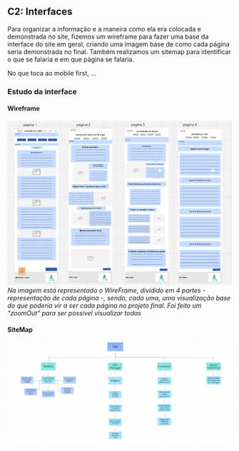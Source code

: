 ## C2: Interfaces
Para organizar a informação e a maneira como ela era colocada e demonstrada no site, fizemos um wireframe para fazer uma base da interface do site em geral, criando uma imagem base de como cada página seria demonstrada no final. Também realizamos um sitemap para identificar o que se falaria e em que página se falaria.

No que toca ao mobile first, ...

### Estudo da interface

#### Wireframe

![Wireframe](img2/WireFrame.png)
*Na imagem está representado o WireFrame, dividido em 4 partes - representação de cada página -, sendo, cada uma, uma visualização base do que poderia vir a ser cada página no projeto final. Foi feito um "zoomOut" para ser possível visualizar todas*

#### SiteMap

![SiteMap](img2/SiteMap.png)
